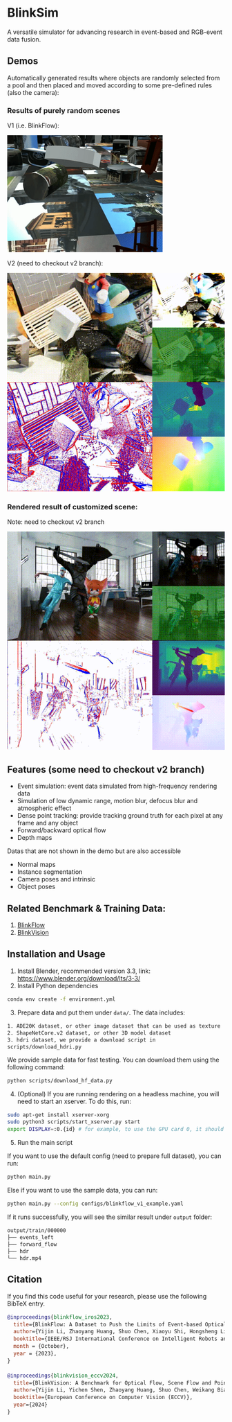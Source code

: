 # BlinkSim
A versatile simulator for advancing research in event-based and RGB-event data fusion.
<br/>

## Demos

Automatically generated results where objects are randomly selected from a pool and then placed and moved according to some pre-defined rules (also the camera):

### Results of purely random scenes

V1 (i.e. BlinkFlow):

![Demo_Video](https://github.com/eugenelyj/open_access_assets/blob/master/blinkflow/v1.gif?raw=true)

V2 (need to checkout v2 branch):

![Demo Video](https://github.com/eugenelyj/open_access_assets/blob/master/blinkflow/auto.gif?raw=true)


### Rendered result of customized scene:

Note: need to checkout v2 branch

![Demo Video](https://github.com/eugenelyj/open_access_assets/blob/master/blinkflow/custom.gif?raw=true)


## Features (some need to checkout v2 branch)

- Event simulation: event data simulated from high-frequency rendering data
- Simulation of low dynamic range, motion blur, defocus blur and atmospheric effect
- Dense point tracking: provide tracking ground truth for each pixel at any frame and any object
- Forward/backward optical flow
- Depth maps

Datas that are not shown in the demo but are also accessible

- Normal maps
- Instance segmentation
- Camera poses and intrinsic
- Object poses

## Related Benchmark & Training Data:

1. [BlinkFlow](https://zju3dv.github.io/blinkflow/)
2. [BlinkVision](https://www.blinkvision.net/)


## Installation and Usage

1. Install Blender, recommended version 3.3, link: https://www.blender.org/download/lts/3-3/
2. Install Python dependencies

```bash
conda env create -f environment.yml
```
3. Prepare data and put them under `data/`. The data includes:

```text
1. ADE20K dataset, or other image dataset that can be used as texture
2. ShapeNetCore.v2 dataset, or other 3D model dataset
3. hdri dataset, we provide a download script in scripts/download_hdri.py
```

We provide sample data for fast testing. You can download them using the following command:

```bash
python scripts/download_hf_data.py
```


4. (Optional) If you are running rendering on a headless machine, you will need to start an xserver. To do this, run:

```bash
sudo apt-get install xserver-xorg
sudo python3 scripts/start_xserver.py start
export DISPLAY=:0.{id} # for example, to use the GPU card 0, it should be DISPLAY=:0.0
```

5. Run the main script

If you want to use the default config (need to prepare full dataset), you can run:
```bash
python main.py
```

Else if you want to use the sample data, you can run:
```bash
python main.py --config configs/blinkflow_v1_example.yaml
```

If it runs successfully, you will see the similar result under `output` folder:
```text
output/train/000000
├── events_left
├── forward_flow
├── hdr
└── hdr.mp4
```

## Citation

If you find this code useful for your research, please use the following BibTeX entry.

```bibtex
@inproceedings{blinkflow_iros2023,
  title={BlinkFlow: A Dataset to Push the Limits of Event-based Optical Flow Estimation},
  author={Yijin Li, Zhaoyang Huang, Shuo Chen, Xiaoyu Shi, Hongsheng Li, Hujun Bao, Zhaopeng Cui, Guofeng Zhang},
  booktitle={IEEE/RSJ International Conference on Intelligent Robots and Systems (IROS)},
  month = {October},
  year = {2023},
}

@inproceedings{blinkvision_eccv2024,
  title={BlinkVision: A Benchmark for Optical Flow, Scene Flow and Point Tracking Estimation using RGB Frames and Events},
  author={Yijin Li, Yichen Shen, Zhaoyang Huang, Shuo Chen, Weikang Bian, Xiaoyu Shi, Fu-Yun Wang, Keqiang Sun, Hujun Bao, Zhaopeng Cui, Guofeng Zhang, Hongsheng Li},
  booktitle={European Conference on Computer Vision (ECCV)},
  year={2024}
}
```

